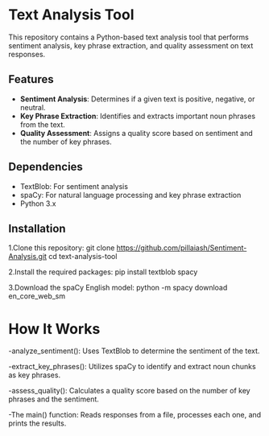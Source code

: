 # Text Analysis Tool

This repository contains a Python-based text analysis tool that performs sentiment analysis, key phrase extraction, and quality assessment on text responses.

## Features

- **Sentiment Analysis**: Determines if a given text is positive, negative, or neutral.
- **Key Phrase Extraction**: Identifies and extracts important noun phrases from the text.
- **Quality Assessment**: Assigns a quality score based on sentiment and the number of key phrases.

## Dependencies

- TextBlob: For sentiment analysis
- spaCy: For natural language processing and key phrase extraction
- Python 3.x

## Installation

1.Clone this repository:
   git clone https://github.com/pillaiash/Sentiment-Analysis.git
   cd text-analysis-tool

2.Install the required packages:
   pip install textblob spacy

3.Download the spaCy English model:
   python -m spacy download en_core_web_sm


# How It Works

-analyze_sentiment(): Uses TextBlob to determine the sentiment of the text.

-extract_key_phrases(): Utilizes spaCy to identify and extract noun chunks as key phrases.

-assess_quality(): Calculates a quality score based on the number of key phrases and the sentiment.

-The main() function: Reads responses from a file, processes each one, and prints the results.


